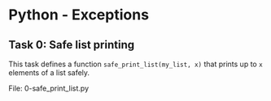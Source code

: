 # Python - Exceptions

## Task 0: Safe list printing
This task defines a function `safe_print_list(my_list, x)` that prints up to `x` elements of a list safely.

File: 0-safe_print_list.py

